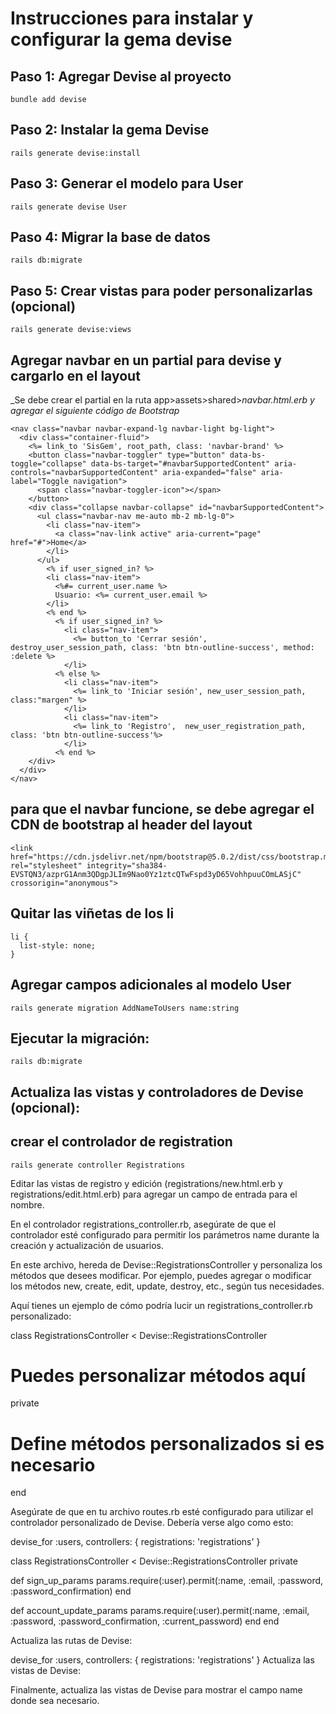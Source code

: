 # Instrucciones para instalar y configurar la gema devise

## Paso 1: Agregar Devise al proyecto

```hash
bundle add devise
```

## Paso 2: Instalar la gema Devise

```hash
rails generate devise:install
```

## Paso 3: Generar el modelo para User

```hash
rails generate devise User
```

## Paso 4: Migrar la base de datos

```hash
rails db:migrate
```

## Paso 5: Crear vistas para poder personalizarlas (opcional)

```hash
rails generate devise:views
```

## Agregar navbar en un partial para devise y cargarlo en el layout

_Se debe crear el partial en la ruta app>assets>shared>_navbar.html.erb y agregar el siguiente código de Bootstrap_

```hash
<nav class="navbar navbar-expand-lg navbar-light bg-light">
  <div class="container-fluid">
    <%= link_to 'SisGem', root_path, class: 'navbar-brand' %>
    <button class="navbar-toggler" type="button" data-bs-toggle="collapse" data-bs-target="#navbarSupportedContent" aria-controls="navbarSupportedContent" aria-expanded="false" aria-label="Toggle navigation">
      <span class="navbar-toggler-icon"></span>
    </button>
    <div class="collapse navbar-collapse" id="navbarSupportedContent">
      <ul class="navbar-nav me-auto mb-2 mb-lg-0">
        <li class="nav-item">
          <a class="nav-link active" aria-current="page" href="#">Home</a>
        </li>
      </ul>
        <% if user_signed_in? %>
        <li class="nav-item">
          <%#= current_user.name %>
          Usuario: <%= current_user.email %>
        </li>
        <% end %>
          <% if user_signed_in? %>
            <li class="nav-item">
              <%= button_to 'Cerrar sesión', destroy_user_session_path, class: 'btn btn-outline-success', method: :delete %>
            </li>
          <% else %>
            <li class="nav-item">
              <%= link_to 'Iniciar sesión', new_user_session_path, class:"margen" %>
            </li>
            <li class="nav-item">
              <%= link_to 'Registro',  new_user_registration_path, class: 'btn btn-outline-success'%>
            </li>
          <% end %>
    </div>
  </div>
</nav>
```

## para que el navbar funcione, se debe agregar el CDN de bootstrap al header del layout

```hash
<link href="https://cdn.jsdelivr.net/npm/bootstrap@5.0.2/dist/css/bootstrap.min.css" rel="stylesheet" integrity="sha384-EVSTQN3/azprG1Anm3QDgpJLIm9Nao0Yz1ztcQTwFspd3yD65VohhpuuCOmLASjC" crossorigin="anonymous">
```

## Quitar las viñetas de los li

```hash
li {
  list-style: none;
}
```

## Agregar campos adicionales al modelo User

```hash
rails generate migration AddNameToUsers name:string
```

## Ejecutar la migración:

```hash
rails db:migrate
```

## Actualiza las vistas y controladores de Devise (opcional):


## crear el controlador de registration

```hash
rails generate controller Registrations
```

Editar las vistas de registro y edición (registrations/new.html.erb y registrations/edit.html.erb) para agregar un campo de entrada para el nombre.

En el controlador registrations_controller.rb, asegúrate de que el controlador esté configurado para permitir los parámetros name durante la creación y actualización de usuarios.

En este archivo, hereda de Devise::RegistrationsController y personaliza los métodos que desees modificar. Por ejemplo, puedes agregar o modificar los métodos new, create, edit, update, destroy, etc., según tus necesidades.

Aquí tienes un ejemplo de cómo podría lucir un registrations_controller.rb personalizado:

class RegistrationsController < Devise::RegistrationsController
  # Puedes personalizar métodos aquí

  private

  # Define métodos personalizados si es necesario
end

Asegúrate de que en tu archivo routes.rb esté configurado para utilizar el controlador personalizado de Devise. Debería verse algo como esto:

devise_for :users, controllers: { registrations: 'registrations' }

class RegistrationsController < Devise::RegistrationsController
  private

  def sign_up_params
    params.require(:user).permit(:name, :email, :password, :password_confirmation)
  end

  def account_update_params
    params.require(:user).permit(:name, :email, :password, :password_confirmation, :current_password)
  end
end

Actualiza las rutas de Devise:


devise_for :users, controllers: { registrations: 'registrations' }
Actualiza las vistas de Devise:

Finalmente, actualiza las vistas de Devise para mostrar el campo name donde sea necesario.
























